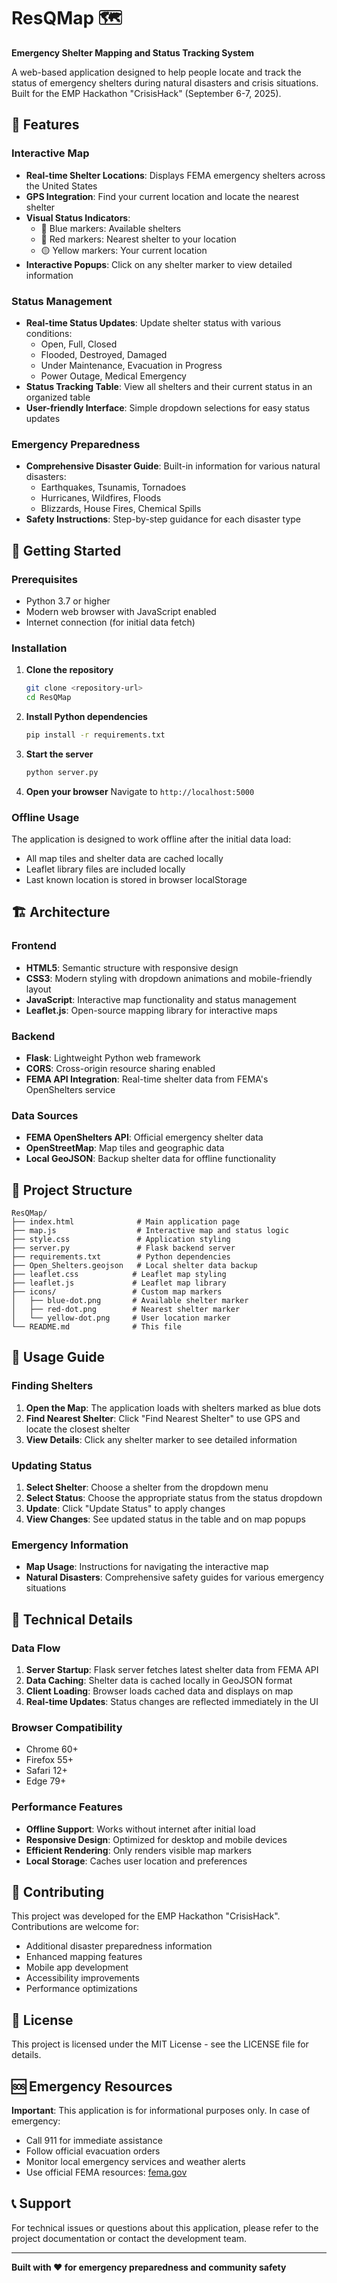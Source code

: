 # ResQMap 🗺️

**Emergency Shelter Mapping and Status Tracking System**

A web-based application designed to help people locate and track the status of emergency shelters during natural disasters and crisis situations. Built for the EMP Hackathon "CrisisHack" (September 6-7, 2025).

## 🌟 Features

### Interactive Map
- **Real-time Shelter Locations**: Displays FEMA emergency shelters across the United States
- **GPS Integration**: Find your current location and locate the nearest shelter
- **Visual Status Indicators**: 
  - 🔵 Blue markers: Available shelters
  - 🔴 Red markers: Nearest shelter to your location
  - 🟡 Yellow markers: Your current location
- **Interactive Popups**: Click on any shelter marker to view detailed information

### Status Management
- **Real-time Status Updates**: Update shelter status with various conditions:
  - Open, Full, Closed
  - Flooded, Destroyed, Damaged
  - Under Maintenance, Evacuation in Progress
  - Power Outage, Medical Emergency
- **Status Tracking Table**: View all shelters and their current status in an organized table
- **User-friendly Interface**: Simple dropdown selections for easy status updates

### Emergency Preparedness
- **Comprehensive Disaster Guide**: Built-in information for various natural disasters:
  - Earthquakes, Tsunamis, Tornadoes
  - Hurricanes, Wildfires, Floods
  - Blizzards, House Fires, Chemical Spills
- **Safety Instructions**: Step-by-step guidance for each disaster type

## 🚀 Getting Started

### Prerequisites
- Python 3.7 or higher
- Modern web browser with JavaScript enabled
- Internet connection (for initial data fetch)

### Installation

1. **Clone the repository**
   ```bash
   git clone <repository-url>
   cd ResQMap
   ```

2. **Install Python dependencies**
   ```bash
   pip install -r requirements.txt
   ```

3. **Start the server**
   ```bash
   python server.py
   ```

4. **Open your browser**
   Navigate to `http://localhost:5000`

### Offline Usage
The application is designed to work offline after the initial data load:
- All map tiles and shelter data are cached locally
- Leaflet library files are included locally
- Last known location is stored in browser localStorage

## 🏗️ Architecture

### Frontend
- **HTML5**: Semantic structure with responsive design
- **CSS3**: Modern styling with dropdown animations and mobile-friendly layout
- **JavaScript**: Interactive map functionality and status management
- **Leaflet.js**: Open-source mapping library for interactive maps

### Backend
- **Flask**: Lightweight Python web framework
- **CORS**: Cross-origin resource sharing enabled
- **FEMA API Integration**: Real-time shelter data from FEMA's OpenShelters service

### Data Sources
- **FEMA OpenShelters API**: Official emergency shelter data
- **OpenStreetMap**: Map tiles and geographic data
- **Local GeoJSON**: Backup shelter data for offline functionality

## 📁 Project Structure

```
ResQMap/
├── index.html              # Main application page
├── map.js                  # Interactive map and status logic
├── style.css               # Application styling
├── server.py               # Flask backend server
├── requirements.txt        # Python dependencies
├── Open_Shelters.geojson   # Local shelter data backup
├── leaflet.css            # Leaflet map styling
├── leaflet.js             # Leaflet map library
├── icons/                 # Custom map markers
│   ├── blue-dot.png       # Available shelter marker
│   ├── red-dot.png        # Nearest shelter marker
│   └── yellow-dot.png     # User location marker
└── README.md              # This file
```

## 🎯 Usage Guide

### Finding Shelters
1. **Open the Map**: The application loads with shelters marked as blue dots
2. **Find Nearest Shelter**: Click "Find Nearest Shelter" to use GPS and locate the closest shelter
3. **View Details**: Click any shelter marker to see detailed information

### Updating Status
1. **Select Shelter**: Choose a shelter from the dropdown menu
2. **Select Status**: Choose the appropriate status from the status dropdown
3. **Update**: Click "Update Status" to apply changes
4. **View Changes**: See updated status in the table and on map popups

### Emergency Information
- **Map Usage**: Instructions for navigating the interactive map
- **Natural Disasters**: Comprehensive safety guides for various emergency situations

## 🔧 Technical Details

### Data Flow
1. **Server Startup**: Flask server fetches latest shelter data from FEMA API
2. **Data Caching**: Shelter data is cached locally in GeoJSON format
3. **Client Loading**: Browser loads cached data and displays on map
4. **Real-time Updates**: Status changes are reflected immediately in the UI

### Browser Compatibility
- Chrome 60+
- Firefox 55+
- Safari 12+
- Edge 79+

### Performance Features
- **Offline Support**: Works without internet after initial load
- **Responsive Design**: Optimized for desktop and mobile devices
- **Efficient Rendering**: Only renders visible map markers
- **Local Storage**: Caches user location and preferences

## 🤝 Contributing

This project was developed for the EMP Hackathon "CrisisHack". Contributions are welcome for:
- Additional disaster preparedness information
- Enhanced mapping features
- Mobile app development
- Accessibility improvements
- Performance optimizations

## 📄 License

This project is licensed under the MIT License - see the LICENSE file for details.

## 🆘 Emergency Resources

**Important**: This application is for informational purposes only. In case of emergency:
- Call 911 for immediate assistance
- Follow official evacuation orders
- Monitor local emergency services and weather alerts
- Use official FEMA resources: [fema.gov](https://www.fema.gov)

## 📞 Support

For technical issues or questions about this application, please refer to the project documentation or contact the development team.

---

**Built with ❤️ for emergency preparedness and community safety**